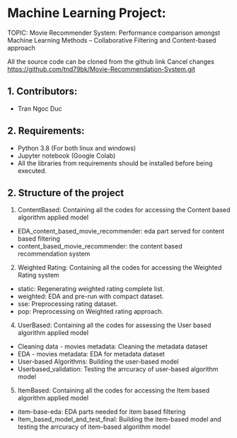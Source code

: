 # Machine Learning Project: 

TOPIC: Movie Recommender System: Performance comparison amongst Machine Learning Methods – Collaborative Filtering and Content-based approach

All the source code can be cloned from the github link Cancel changes
https://github.com/tnd79bk/Movie-Recommendation-System.git

## 1. Contributors:

- Tran Ngoc Duc

## 2. Requirements:
- Python 3.8 (For both linux and windows)
- Jupyter notebook (Google Colab)
- All the libraries from requirements should be installed before being 
executed.

## 2. Structure of the project
1. ContentBased: Containing all the codes for accessing the Content based algorithm applied model
- EDA_content_based_movie_recommender: eda part served for content based filtering
- content_based_movie_recommender: the content based recommendation system
2. Weighted Rating: Containing all the codes for accessing the Weighted Rating system
- static: Regenerating weighted rating complete list.
- weighted: EDA and pre-run with compact dataset.
- sse: Preprocessing rating dataset.
- pop: Preprocessing on Weighted rating approach.
4. UserBased: Containing all the codes for assessing the User based algorithm applied model
- Cleaning data - movies metadata: Cleaning the metadata dataset
- EDA - movies metadata: EDA for metadata dataset 
- User-based Algorithms: Building the user-based model
- Userbased_validation: Testing the arrcuracy of user-based algorithm model 
5. ItemBased: Containing all the codes for accessing the Item based algorithm applied model
- item-base-eda: EDA parts needed for item based filtering
- Item_based_model_and_test_final: Building the item-based model and testing the arrcuracy of item-based algorithm model 
